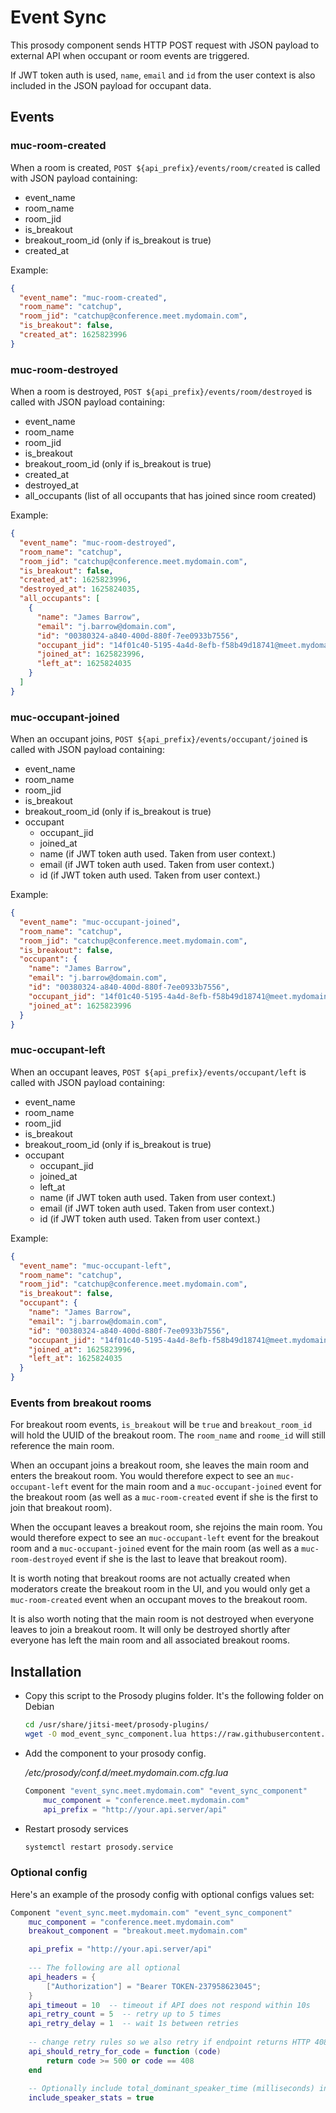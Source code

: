 # Event Sync

This prosody component sends HTTP POST request with JSON payload to external API when occupant or room events are triggered.

If JWT token auth is used, `name`, `email` and `id` from the user context is also included in the JSON
payload for occupant data.

## Events

### muc-room-created

When a room is created, `POST ${api_prefix}/events/room/created` is called with JSON payload containing:
* event_name
* room_name
* room_jid
* is_breakout
* breakout_room_id (only if is_breakout is true)
* created_at

Example:

```json
{
  "event_name": "muc-room-created",
  "room_name": "catchup",
  "room_jid": "catchup@conference.meet.mydomain.com",
  "is_breakout": false,
  "created_at": 1625823996
}
```

### muc-room-destroyed

When a room is destroyed, `POST ${api_prefix}/events/room/destroyed` is called with JSON payload containing:
* event_name
* room_name
* room_jid
* is_breakout
* breakout_room_id (only if is_breakout is true)
* created_at
* destroyed_at
* all_occupants (list of all occupants that has joined since room created)

Example:

```json
{
  "event_name": "muc-room-destroyed",
  "room_name": "catchup",
  "room_jid": "catchup@conference.meet.mydomain.com",
  "is_breakout": false,
  "created_at": 1625823996,
  "destroyed_at": 1625824035,
  "all_occupants": [
    {
      "name": "James Barrow",
      "email": "j.barrow@domain.com",
      "id": "00380324-a840-400d-880f-7ee0933b7556",
      "occupant_jid": "14f01c40-5195-4a4d-8efb-f58b49d18741@meet.mydomain.com/OWhl8jSh",
      "joined_at": 1625823996,
      "left_at": 1625824035
    }
  ]
}
```

### muc-occupant-joined

When an occupant joins, `POST ${api_prefix}/events/occupant/joined` is called with JSON payload containing:
* event_name
* room_name
* room_jid
* is_breakout
* breakout_room_id (only if is_breakout is true)
* occupant
    * occupant_jid
    * joined_at
    * name (if JWT token auth used. Taken from user context.)
    * email (if JWT token auth used. Taken from user context.)
    * id (if JWT token auth used. Taken from user context.)

Example:

```json
{
  "event_name": "muc-occupant-joined",
  "room_name": "catchup",
  "room_jid": "catchup@conference.meet.mydomain.com",
  "is_breakout": false,
  "occupant": {
    "name": "James Barrow",
    "email": "j.barrow@domain.com",
    "id": "00380324-a840-400d-880f-7ee0933b7556",
    "occupant_jid": "14f01c40-5195-4a4d-8efb-f58b49d18741@meet.mydomain.com/OWhl8jSh",
    "joined_at": 1625823996
  }
}
```

### muc-occupant-left

When an occupant leaves, `POST ${api_prefix}/events/occupant/left` is called with JSON payload containing:
* event_name
* room_name
* room_jid
* is_breakout
* breakout_room_id (only if is_breakout is true)
* occupant
    * occupant_jid
    * joined_at
    * left_at
    * name (if JWT token auth used. Taken from user context.)
    * email (if JWT token auth used. Taken from user context.)
    * id (if JWT token auth used. Taken from user context.)

Example:

```json
{
  "event_name": "muc-occupant-left",
  "room_name": "catchup",
  "room_jid": "catchup@conference.meet.mydomain.com",
  "is_breakout": false,
  "occupant": {
    "name": "James Barrow",
    "email": "j.barrow@domain.com",
    "id": "00380324-a840-400d-880f-7ee0933b7556",
    "occupant_jid": "14f01c40-5195-4a4d-8efb-f58b49d18741@meet.mydomain.com/OWhl8jSh",
    "joined_at": 1625823996,
    "left_at": 1625824035
  }
}
```

### Events from breakout rooms
For breakout room events, `is_breakout` will be `true` and `breakout_room_id` will hold the UUID of the 
breakout room. The `room_name` and `roome_id` will still reference the main room.

When an occupant joins a breakout room, she leaves the main room and enters the breakout room. You would therefore 
expect to see an `muc-occupant-left` event for the main room and a `muc-occupant-joined` event for the 
breakout room (as well as a `muc-room-created` event if she is the first to join that breakout room).

When the occupant leaves a breakout room, she rejoins the main room. You would therefore 
expect to see an `muc-occupant-left` event for the breakout room and a `muc-occupant-joined` event for the 
main room (as well as a `muc-room-destroyed` event if she is the last to leave that breakout room).

It is worth noting that breakout rooms are not actually created when moderators create the breakout room in the UI, 
and you would only get a `muc-room-created` event when an occupant moves to the breakout room.

It is also worth noting that the main room is not destroyed when everyone leaves to join a breakout room. It will only
be destroyed shortly after everyone has left the main room and all associated breakout rooms.

## Installation

- Copy this script to the Prosody plugins folder. It's the following folder on
  Debian

  ```bash
  cd /usr/share/jitsi-meet/prosody-plugins/
  wget -O mod_event_sync_component.lua https://raw.githubusercontent.com/jitsi-contrib/prosody-plugins/main/event_sync/mod_event_sync_component.lua
  ```
  
- Add the component to your prosody config.

  _/etc/prosody/conf.d/meet.mydomain.com.cfg.lua_
  
  ```lua
  Component "event_sync.meet.mydomain.com" "event_sync_component"
      muc_component = "conference.meet.mydomain.com"
      api_prefix = "http://your.api.server/api"
  ```
  
- Restart prosody services

  ```bash
  systemctl restart prosody.service
  ```
  
### Optional config

Here's an example of the prosody config with optional configs values set:

```lua
Component "event_sync.meet.mydomain.com" "event_sync_component"
    muc_component = "conference.meet.mydomain.com"
    breakout_component = "breakout.meet.mydomain.com"

    api_prefix = "http://your.api.server/api"
    
    --- The following are all optional
    api_headers = {
        ["Authorization"] = "Bearer TOKEN-237958623045";
    }
    api_timeout = 10  -- timeout if API does not respond within 10s
    api_retry_count = 5  -- retry up to 5 times
    api_retry_delay = 1  -- wait 1s between retries
    
    -- change retry rules so we also retry if endpoint returns HTTP 408
    api_should_retry_for_code = function (code)
        return code >= 500 or code == 408
    end
    
    -- Optionally include total_dominant_speaker_time (milliseconds) in payload for occupant-left and room-destroyed
    include_speaker_stats = true
```
